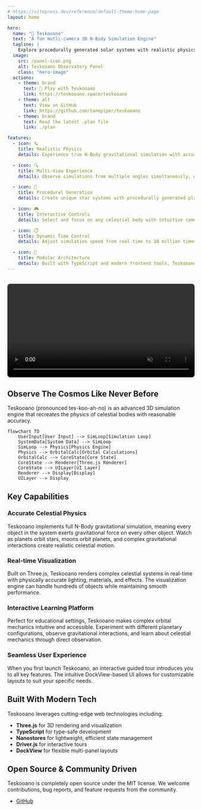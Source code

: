```yaml
---
# https://vitepress.dev/reference/default-theme-home-page
layout: home

hero:
  name: "🔭 Teskooano"
  text: "A fun mutli-camera 3D N-Body Simulation Engine"
  tagline: |
    Explore procedurally generated solar systems with realistic physics, time-lapse control and other simulation features - all 3D with multiple viewports!
  image:
    src: /panel-icon.png
    alt: Teskooano Observatory Panel
    class: "hero-image"
  actions:
    - theme: brand
      text: 🔭 Play with Teskooano
      link: https://teskooano.space/teskooano
    - theme: alt
      text: View on GitHub
      link: https://github.com/tanepiper/teskooano
    - theme: brand
      text: Read the latest .plan file
      link: ./plan

features:
  - icon: 🪐
    title: Realistic Physics
    details: Experience true N-Body gravitational simulation with accurate orbital mechanics and collision detection based on real-world physics.

  - icon: 🔍
    title: Multi-View Experience
    details: Observe simulations from multiple angles simultaneously, with each view maintaining its own focus and camera controls.

  - icon: 🌌
    title: Procedural Generation
    details: Create unique star systems with procedurally generated planets, moons, and other celestial bodies using custom seeds.

  - icon: 🎮
    title: Interactive Controls
    details: Select and focus on any celestial body with intuitive camera controls, orbit tracking, and detailed information panels.

  - icon: ⏱️
    title: Dynamic Time Control
    details: Adjust simulation speed from real-time to 10 million times faster to observe both immediate interactions and long-term celestial evolution.

  - icon: 🧩
    title: Modular Architecture
    details: Built with TypeScript and modern frontend tools, Teskooano features a component-based design that's easily extendable.
---
```


<div style="margin: 2rem 0; text-align: center;">
  <video autoplay loop muted playsinline width="100%" style="border-radius: 8px; box-shadow: 0 4px 8px rgba(0,0,0,0.1);">
    <source src="/video/orbit-video.mp4" type="video/mp4">
    Your browser does not support the video tag.
  </video>
</div>

<ScreenshotCarousel />

<div class="vp-doc">

## Observe The Cosmos Like Never Before

Teskooano (pronounced tes-koo-ah-no) is an advanced 3D simulation engine that recreates the physics of celestial bodies with reasonable accuracy.

```mermaid
flowchart TD
    UserInput[User Input] --> SimLoop[Simulation Loop]
    SystemData[System Data] --> SimLoop
    SimLoop --> Physics[Physics Engine]
    Physics --> OrbitalCalc[Orbital Calculations]
    OrbitalCalc --> CoreState[Core State]
    CoreState --> Renderer[Three.js Renderer]
    CoreState --> UILayer[UI Layer]
    Renderer --> Display[Display]
    UILayer --> Display
```

## Key Capabilities

### Accurate Celestial Physics

Teskooano implements full N-Body gravitational simulation, meaning every object in the system exerts gravitational force on every other object. Watch as planets orbit stars, moons orbit planets, and complex gravitational interactions create realistic celestial motion.

### Real-time Visualization

Built on Three.js, Teskooano renders complex celestial systems in real-time with physically accurate lighting, materials, and effects. The visualization engine can handle hundreds of objects while maintaining smooth performance.

### Interactive Learning Platform

Perfect for educational settings, Teskooano makes complex orbital mechanics intuitive and accessible. Experiment with different planetary configurations, observe gravitational interactions, and learn about celestial mechanics through direct observation.

### Seamless User Experience

When you first launch Teskooano, an interactive guided tour introduces you to all key features. The intuitive DockView-based UI allows for customizable layouts to suit your specific needs.

## Built With Modern Tech

Teskooano leverages cutting-edge web technologies including:

- **Three.js** for 3D rendering and visualization
- **TypeScript** for type-safe development
- **Nanostores** for lightweight, efficient state management
- **Driver.js** for interactive tours
- **DockView** for flexible multi-panel layouts

## Open Source & Community Driven

Teskooano is completely open source under the MIT license. We welcome contributions, bug reports, and feature requests from the community.

- [GitHub](https://github.com/tanepiper/teskooano)

</div>
